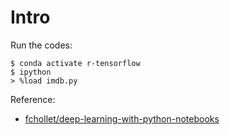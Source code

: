 # Intro

Run the codes:
```
$ conda activate r-tensorflow
$ ipython
> %load imdb.py
```

Reference:

* [fchollet/deep-learning-with-python-notebooks](https://github.com/fchollet/deep-learning-with-python-notebooks)
